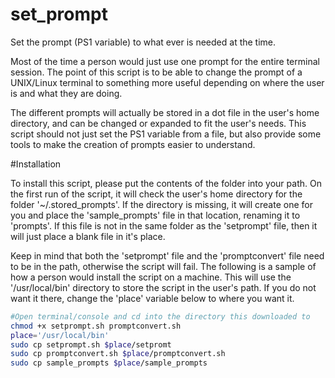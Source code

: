 # set_prompt
Set the prompt (PS1 variable) to what ever is needed at the time.

  Most of the time a person would just use one prompt for the entire
terminal session. The point of this script is to be able to change
the prompt of a UNIX/Linux terminal to something more useful
depending on where the user is and what they are doing.

  The different prompts will actually be stored in a dot file in the
user's home directory, and can be changed or expanded to fit the
user's needs. This script should not just set the PS1 variable from
a file, but also provide some tools to make the creation of prompts
easier to understand.

#Installation

  To install this script, please put the contents of the folder into
your path. On the first run of the script, it will check the user's
home directory for the folder '~/.stored_prompts'. If the directory
is missing, it will create one for you and place the 'sample_prompts'
file in that location, renaming it to 'prompts'. If this file is not
in the same folder as the 'setprompt' file, then it will just place
a blank file in it's place.

  Keep in mind that both the 'setprompt' file and the 'promptconvert'
file need to be in the path, otherwise the script will fail. The
following is a sample of how a person would install the script on
a machine. This will use the '/usr/local/bin' directory to store the
script in the user's path. If you do not want it there, change the
'place' variable below to where you want it.

```bash
#Open terminal/console and cd into the directory this downloaded to
chmod +x setprompt.sh promptconvert.sh
place='/usr/local/bin'
sudo cp setprompt.sh $place/setpromt
sudo cp promptconvert.sh $place/promptconvert.sh
sudo cp sample_prompts $place/sample_prompts
```
